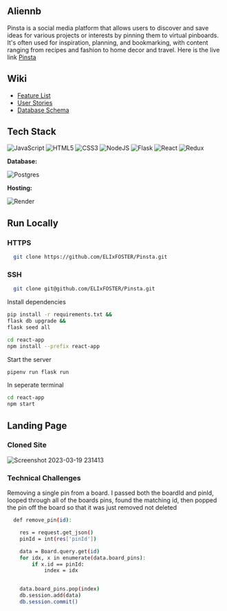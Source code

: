 ## Aliennb

Pinsta is a social media platform that allows users to discover and save ideas for various projects or interests by pinning them to virtual pinboards. It's often used for inspiration, planning, and bookmarking, with content ranging from recipes and fashion to home decor and travel. Here is the live link [Pinsta](https://pinsta-project-sdav.onrender.com/)

## Wiki
- [Feature List](https://github.com/ELIxFOSTER/Pinsta/wiki/Feature-List)
- [User Stories](https://github.com/ELIxFOSTER/Pinsta/wiki/User-Story)
- [Database Schema](https://dbdiagram.io/d/640abdd5296d97641d86deb9)

## Tech Stack
![JavaScript](https://img.shields.io/badge/javascript-%23323330.svg?style=for-the-badge&logo=javascript&logoColor=%23F7DF1E) ![HTML5](https://img.shields.io/badge/html5-%23E34F26.svg?style=for-the-badge&logo=html5&logoColor=white) ![CSS3](https://img.shields.io/badge/css3-%231572B6.svg?style=for-the-badge&logo=css3&logoColor=white) ![NodeJS](https://img.shields.io/badge/node.js-6DA55F?style=for-the-badge&logo=node.js&logoColor=white) ![Flask](https://img.shields.io/badge/Flask-%23404d59.svg?style=for-the-badge&logo=flask&logoColor=%2361DAFB) ![React](https://img.shields.io/badge/react-%2320232a.svg?style=for-the-badge&logo=react&logoColor=%2361DAFB) ![Redux](https://img.shields.io/badge/redux-%23593d88.svg?style=for-the-badge&logo=redux&logoColor=white)

**Database:**

![Postgres](https://img.shields.io/badge/postgres-%23316192.svg?style=for-the-badge&logo=postgresql&logoColor=white)

**Hosting:**

![Render](https://img.shields.io/badge/Render-informational?style=for-the-badge&logo=render&logoColor=%5bdec3)

## Run Locally
### HTTPS
```bash
  git clone https://github.com/ELIxFOSTER/Pinsta.git
```

### SSH
```bash
  git clone git@github.com/ELIxFOSTER/Pinsta.git
```

Install dependencies

```bash
pip install -r requirements.txt &&
flask db upgrade &&
flask seed all
```

```bash
cd react-app
npm install --prefix react-app 
```

Start the server

```bash
pipenv run flask run
```

In seperate terminal

```bash
cd react-app
npm start
```

## Landing Page

### Cloned Site
![Screenshot 2023-03-19 231413](https://user-images.githubusercontent.com/107530902/226262446-14b545d8-bb77-4182-ad1b-8feba4d4498d.png)

### Technical Challenges

Removing a single pin from a board. I passed both the boardId and pinId, looped through all of the boards pins, found the matching id, then popped the pin off the board so that it was just removed not deleted

```bash
  def remove_pin(id):

    res = request.get_json()
    pinId = int(res['pinId'])

    data = Board.query.get(id)
    for idx, x in enumerate(data.board_pins):
        if x.id == pinId:
            index = idx


    data.board_pins.pop(index)
    db.session.add(data)
    db.session.commit()

```
